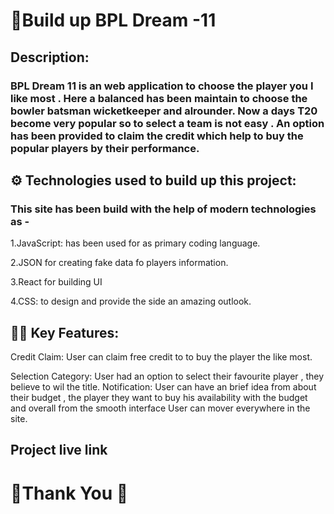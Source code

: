 
# 🏏Build up BPL Dream  -11 

## Description:
### BPL Dream 11 is an web application to choose the player you I like most . Here a balanced has been maintain to choose the bowler batsman wicketkeeper and alrounder. Now a days T20 become very popular so to  select a team is not easy . An option has been provided to claim the credit which help to buy the popular players by their performance.



## ⚙️ Technologies used to build up this project:

### This site has been build with the help of modern technologies as -
1.JavaScript:  has been used  for  as primary coding language.

2.JSON  for creating fake data fo players information.

3.React for building UI

4.CSS: to design  and provide the side an amazing outlook. 




##  📌📌 Key Features:
Credit Claim:  User can  claim free credit to to buy the player the like most.

Selection Category: User had an option to select their favourite player , they believe to wil the title.
Notification: User can have an brief idea from  about their budget , the player they want to buy his availability with the budget and overall from the smooth interface User can mover everywhere in the site. 

## Project live link 


#  🏏Thank You 🏏